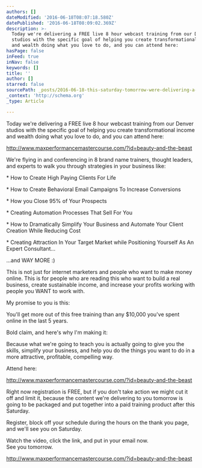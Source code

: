 ```yaml
---
authors: []
dateModified: '2016-06-18T08:07:18.580Z'
datePublished: '2016-06-18T08:09:02.369Z'
description: >-
  Today we're delivering a FREE live 8 hour webcast training from our Denver
  studios with the specific goal of helping you create transformational income
  and wealth doing what you love to do, and you can attend here:
hasPage: false
inFeed: true
inNav: false
keywords: []
title: ''
author: []
starred: false
sourcePath: _posts/2016-06-18-this-saturday-tomorrow-were-delivering-a-free-live-8-hour.md
_context: 'http://schema.org'
_type: Article

---
```

Today we're delivering a FREE live 8 hour webcast training from our Denver studios with the specific goal of helping you create transformational income and wealth doing what you love to do, and you can attend here:

http://www.maxperformancemastercourse.com/?id=beauty-and-the-beast

We're flying in and conferencing in 8 brand name trainers, thought leaders, and experts to walk you through strategies in your business like:

\* How to Create High Paying Clients For Life

\* How to Create Behavioral Email Campaigns To Increase Conversions

\* How you Close 95% of Your Prospects

\* Creating Automation Processes That Sell For You

\* How to Dramatically Simplify Your Business and Automate Your Client Creation While Reducing Cost

\* Creating Attraction In Your Target Market while Positioning Yourself As An Expert Consultant...

...and WAY MORE :)

This is not just for internet marketers and people who want to make money online. This is for people who are reading this who want to build a real business, create sustainable income, and increase your profits working with people you WANT to work with.

My promise to you is this:

You'll get more out of this free training than any $10,000 you've spent online in the last 5 years.

Bold claim, and here's why I'm making it:

Because what we're going to teach you is actually going to give you the skills, simplify your business, and help you do the things you want to do in a more attractive, profitable, compelling way.

Attend here:

http://www.maxperformancemastercourse.com/?id=beauty-and-the-beast

Right now registration is FREE, but if you don't take action we might cut it off and limit it, because the content we're delivering to you tomorrow is going to be packaged and put together into a paid training product after this Saturday.

Register, block off your schedule during the hours on the thank you page, and we'll see you on Saturday.

Watch the video, click the link, and put in your email now.  
See you tomorrow.

http://www.maxperformancemastercourse.com/?id=beauty-and-the-beast